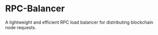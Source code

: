 # RPC-Balancer
A lightweight and efficient RPC load balancer for distributing blockchain node requests. 
